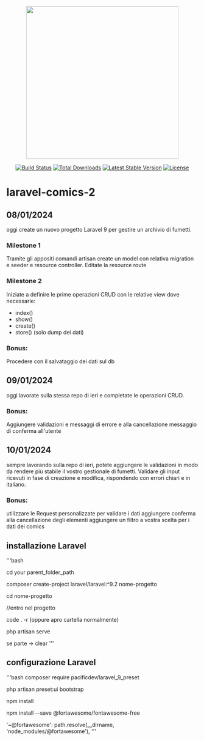 <p align="center"><a href="https://laravel.com" target="_blank"><img src="https://raw.githubusercontent.com/laravel/art/master/logo-lockup/5%20SVG/2%20CMYK/1%20Full%20Color/laravel-logolockup-cmyk-red.svg" width="400"></a></p>

<p align="center">
<a href="https://travis-ci.org/laravel/framework"><img src="https://travis-ci.org/laravel/framework.svg" alt="Build Status"></a>
<a href="https://packagist.org/packages/laravel/framework"><img src="https://img.shields.io/packagist/dt/laravel/framework" alt="Total Downloads"></a>
<a href="https://packagist.org/packages/laravel/framework"><img src="https://img.shields.io/packagist/v/laravel/framework" alt="Latest Stable Version"></a>
<a href="https://packagist.org/packages/laravel/framework"><img src="https://img.shields.io/packagist/l/laravel/framework" alt="License"></a>
</p>

# laravel-comics-2

## 08/01/2024

oggi create un nuovo progetto Laravel 9 per gestire un archivio di fumetti.

### Milestone 1

Tramite gli appositi comandi artisan create un model con relativa migration e seeder e resource controller.
Editate la resource route

### Milestone 2

Iniziate a definire le prime operazioni CRUD con le relative view dove necessarie:

-   index()
-   show()
-   create()
-   store() (solo dump dei dati)

### Bonus:

Procedere con il salvataggio dei dati sul db

## 09/01/2024

oggi lavorate sulla stessa repo di ieri e completate le operazioni CRUD.

### Bonus:

Aggiungere validazioni e messaggi di errore e alla cancellazione messaggio di conferma all'utente

## 10/01/2024

sempre lavorando sulla repo di ieri, potete aggiungere le validazioni in modo da rendere più stabile il vostro gestionale di fumetti. Validare gli input ricevuti in fase di creazione e modifica, rispondendo con errori chiari e in italiano.

### Bonus:

utilizzare le Request personalizzate per validare i dati
aggiungere conferma alla cancellazione degli elementi
aggiungere un filtro a vostra scelta per i dati dei comics

## installazione Laravel

'''bash

cd your parent_folder_path

composer create-project laravel/laravel:^9.2 nome-progetto

cd nome-progetto

//entro nel progetto

code . -r
(oppure apro cartella normalmente)

php artisan serve

se parte -> clear
'''

## configurazione Laravel

'''bash
composer require pacificdev/laravel_9_preset

php artisan preset:ui bootstrap

npm install

npm install --save @fortawesome/fontawesome-free

'~@fortawesome': path.resolve(\_\_dirname, 'node_modules/@fortawesome'),
'''

